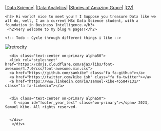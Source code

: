<div class="topnav">
<!-- <a class="About" href="https://samkibe.github.io/Kibe/">|Home|</a> -->
  <a href="science.html">|Data Science|</a>
  <a href="analytics.html">|Data Analytics|</a>
    <a href="posts.html">|Stories of Amazing Grace|</a>
 <a href="https://drive.google.com/file/d/1T73RT6hLGxu1q9obPToKgYoYK5Bont7X/view?usp=drive_link">|CV|</a>
   
</div>


 <!-- Me section -->
 <section class="container">

<div class="me text-center flex">
    
    <h3> Hi world! nice to meet you!! I Suppose you treasure Data like we all do, well, I am a current MSc Data Science student, with a foundation in Business Intelligence.</h3>
     <h2>Very welcome to my blog % page!!</h2>
  
   <!--   <div class="w-full text-end">  While you are here, it is all about, &nbsp;</div>
      <div id="hobbies_text" class="w-full text-start"> Machine Learning | DATA | &Its Mining & Analysis. &GOD</div>
    </div> -->
    
    <!-- Todo : Cycle through different things i like -->
  </section>
  
![retrocity](https://github.com/samkibe/samkibe.github.io/assets/25104443/fc5547c9-c57d-4c30-b03b-70b684ac0e8f) 
<!-- ![retrocoding](https://github.com/samkibe/samkibe.github.io/assets/25104443/6edd7a26-6905-4d08-8d5b-661c3163e78a) -->
  <!-- Footer Section -->
  <footer class="footer bg-primary pb-3">

    
      <div class="text-center on-primary alpha50">
      <link rel="stylesheet" href="https://cdnjs.cloudflare.com/ajax/libs/font-awesome/4.7.0/css/font-awesome.min.css">
      <a href="https://github.com/samkibe" class="fa fa-github"></a>
      <a href="https://twitter.com/kibe_ish" class="fa fa-twitter"></a>
      <a href="https://www.linkedin.com/in/samuel-kibe-455847131/" class="fa fa-linkedin"></a>
      
         
      <div class="text-center on-primary alpha50">
        © <span id="footer_year_text" class="on-primary"></span> 2023, Samuel Kibe. All rights reserved.
  

      </div>
       </div>
  </footer>

